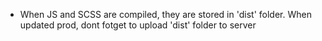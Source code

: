 - When JS and SCSS are compiled, they are stored in 'dist' folder. When updated prod, dont fotget to upload 'dist' folder to server
